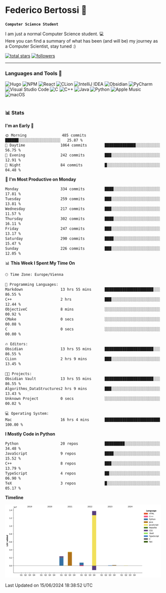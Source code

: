 # Federico Bertossi 🚀

**`Computer Science Student`**

[//]: # (Thanks to @ForrestKnight for the inspiration.)

<!-- TODO: Insert a banner image -->

I am just a normal Computer Science student. 💻 </br>
Here you can find a summary of what has been (and will be) my journey as a Computer Scientist, stay tuned :)

   <p>
      <a href="https://github.com/mrBymax?tab=repositories&sort=stargazers">
         <img alt="total stars" title="Total stars on GitHub" src="https://custom-icon-badges.demolab.com/github/stars/mrBymax?color=55960c&style=for-the-badge&labelColor=488207&logo=star"/></a>
<a href="https://github.com/mrBymax?tab=followers">
         <img alt="followers" title="Follow me on Github" src="https://custom-icon-badges.demolab.com/github/followers/mrBymax?color=236ad3&labelColor=1155ba&style=for-the-badge&logo=person-add&label=Follow&logoColor=white"/></a>
   </p>

---

<!-- TODO: Insert a GIF -->
### Languages and Tools 🧰

<!-- TODO: Change it with shields -->
![Hugo](https://img.shields.io/badge/Hugo-black.svg?style=for-the-badge&logo=Hugo)
![NPM](https://img.shields.io/badge/NPM-%23CB3837.svg?style=for-the-badge&logo=npm&logoColor=white)
![React](https://img.shields.io/badge/react-%2320232a.svg?style=for-the-badge&logo=react&logoColor=%2361DAFB)
![CLion](https://img.shields.io/badge/CLion-black?style=for-the-badge&logo=clion&logoColor=white)
![IntelliJ IDEA](https://img.shields.io/badge/IntelliJIDEA-000000.svg?style=for-the-badge&logo=intellij-idea&logoColor=white)
![Obsidian](https://img.shields.io/badge/Obsidian-%23483699.svg?style=for-the-badge&logo=obsidian&logoColor=white)
![PyCharm](https://img.shields.io/badge/pycharm-143?style=for-the-badge&logo=pycharm&logoColor=black&color=black&labelColor=green)
![Visual Studio Code](https://img.shields.io/badge/Visual%20Studio%20Code-0078d7.svg?style=for-the-badge&logo=visual-studio-code&logoColor=white)
![C](https://img.shields.io/badge/c-%2300599C.svg?style=for-the-badge&logo=c&logoColor=white)
![C++](https://img.shields.io/badge/c++-%2300599C.svg?style=for-the-badge&logo=c%2B%2B&logoColor=white)
![Java](https://img.shields.io/badge/java-%23ED8B00.svg?style=for-the-badge&logo=openjdk&logoColor=white)
![Python](https://img.shields.io/badge/python-3670A0?style=for-the-badge&logo=python&logoColor=ffdd54)
![Apple Music](https://img.shields.io/badge/Apple_Music-9933CC?style=for-the-badge&logo=apple-music&logoColor=white)
![macOS](https://img.shields.io/badge/mac%20os-000000?style=for-the-badge&logo=macos&logoColor=F0F0F0)


#

### 📊 Stats

<!-- ![My GitHub stats](https://github-readme-stats.vercel.app/api?username=mrBymax&show_icons=true&theme=dracula) -->


<!--START_SECTION:waka-->
**I'm an Early 🐤** 

```text
🌞 Morning                485 commits         ██████░░░░░░░░░░░░░░░░░░░   25.87 % 
🌆 Daytime                1064 commits        ██████████████░░░░░░░░░░░   56.75 % 
🌃 Evening                242 commits         ███░░░░░░░░░░░░░░░░░░░░░░   12.91 % 
🌙 Night                  84 commits          █░░░░░░░░░░░░░░░░░░░░░░░░   04.48 % 
```
📅 **I'm Most Productive on Monday** 

```text
Monday                   334 commits         ████░░░░░░░░░░░░░░░░░░░░░   17.81 % 
Tuesday                  259 commits         ███░░░░░░░░░░░░░░░░░░░░░░   13.81 % 
Wednesday                217 commits         ███░░░░░░░░░░░░░░░░░░░░░░   11.57 % 
Thursday                 302 commits         ████░░░░░░░░░░░░░░░░░░░░░   16.11 % 
Friday                   247 commits         ███░░░░░░░░░░░░░░░░░░░░░░   13.17 % 
Saturday                 290 commits         ████░░░░░░░░░░░░░░░░░░░░░   15.47 % 
Sunday                   226 commits         ███░░░░░░░░░░░░░░░░░░░░░░   12.05 % 
```


📊 **This Week I Spent My Time On** 

```text
🕑︎ Time Zone: Europe/Vienna

💬 Programming Languages: 
Markdown                 13 hrs 55 mins      ██████████████████████░░░   86.55 % 
C++                      2 hrs               ███░░░░░░░░░░░░░░░░░░░░░░   12.44 % 
ObjectiveC               8 mins              ░░░░░░░░░░░░░░░░░░░░░░░░░   00.92 % 
CMake                    0 secs              ░░░░░░░░░░░░░░░░░░░░░░░░░   00.08 % 
C                        0 secs              ░░░░░░░░░░░░░░░░░░░░░░░░░   00.00 % 

🔥 Editors: 
Obsidian                 13 hrs 55 mins      ██████████████████████░░░   86.55 % 
CLion                    2 hrs 9 mins        ███░░░░░░░░░░░░░░░░░░░░░░   13.45 % 

🐱‍💻 Projects: 
Obsidian Vault           13 hrs 55 mins      ██████████████████████░░░   86.55 % 
Algorithms_DataStructures2 hrs 9 mins        ███░░░░░░░░░░░░░░░░░░░░░░   13.43 % 
Unknown Project          0 secs              ░░░░░░░░░░░░░░░░░░░░░░░░░   00.02 % 

💻 Operating System: 
Mac                      16 hrs 4 mins       █████████████████████████   100.00 % 
```

**I Mostly Code in Python** 

```text
Python                   20 repos            █████████░░░░░░░░░░░░░░░░   34.48 % 
JavaScript               9 repos             ████░░░░░░░░░░░░░░░░░░░░░   15.52 % 
C++                      8 repos             ███░░░░░░░░░░░░░░░░░░░░░░   13.79 % 
TypeScript               4 repos             ██░░░░░░░░░░░░░░░░░░░░░░░   06.90 % 
TeX                      3 repos             █░░░░░░░░░░░░░░░░░░░░░░░░   05.17 % 
```



**Timeline**

![Lines of Code chart](https://raw.githubusercontent.com/mrBymax/mrBymax/main/assets/bar_graph.png)


 Last Updated on 15/06/2024 18:38:52 UTC
<!--END_SECTION:waka-->


[linkedin]: https://linkedin.com/federico-bertossi
[website]:  https://www.federicobertossi.com

</details>
